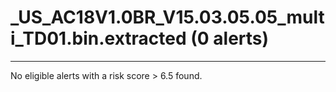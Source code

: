 # _US_AC18V1.0BR_V15.03.05.05_multi_TD01.bin.extracted (0 alerts)

---

No eligible alerts with a risk score > 6.5 found.
